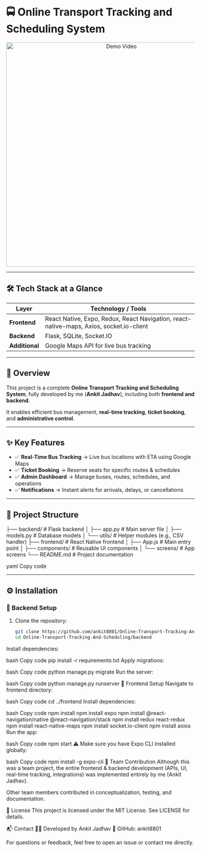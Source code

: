 # 🚍 Online Transport Tracking and Scheduling System  

<p align="center">
  <a href="https://www.youtube.com/watch?v=qLxH8Jd5_NI" target="_blank">
    <img src="https://img.youtube.com/vi/qLxH8Jd5_NI/0.jpg" alt="Demo Video" width="600">
  </a>
</p>

---

## 🛠️ Tech Stack at a Glance  

| Layer       | Technology / Tools                                                                 |
|-------------|------------------------------------------------------------------------------------|
| **Frontend** | React Native, Expo, Redux, React Navigation, react-native-maps, Axios, socket.io-client |
| **Backend**  | Flask, SQLite, Socket.IO                                                           |
| **Additional** | Google Maps API for live bus tracking                                             |

---

## 📖 Overview  

This project is a complete **Online Transport Tracking and Scheduling System**, fully developed by me (**Ankit Jadhav**), including both **frontend and backend**.  

It enables efficient bus management, **real-time tracking**, **ticket booking**, and **administrative control**.  

---

## ✨ Key Features  

- ✅ **Real-Time Bus Tracking** → Live bus locations with ETA using Google Maps  
- ✅ **Ticket Booking** → Reserve seats for specific routes & schedules  
- ✅ **Admin Dashboard** → Manage buses, routes, schedules, and operations  
- ✅ **Notifications** → Instant alerts for arrivals, delays, or cancellations  

---

## 📂 Project Structure  

├── backend/ # Flask backend
│ ├── app.py # Main server file
│ ├── models.py # Database models
│ └── utils/ # Helper modules (e.g., CSV handler)
├── frontend/ # React Native frontend
│ ├── App.js # Main entry point
│ ├── components/ # Reusable UI components
│ └── screens/ # App screens
└── README.md # Project documentation

yaml
Copy code

---

## ⚙️ Installation  

### 🔹 Backend Setup  

1. Clone the repository:  
   ```bash
   git clone https://github.com/ankit8801/Online-Transport-Tracking-And-Scheduling.git
   cd Online-Transport-Tracking-And-Scheduling/backend
Install dependencies:

bash
Copy code
pip install -r requirements.txt
Apply migrations:

bash
Copy code
python manage.py migrate
Run the server:

bash
Copy code
python manage.py runserver
🔹 Frontend Setup
Navigate to frontend directory:

bash
Copy code
cd ../frontend
Install dependencies:

bash
Copy code
npm install
npm install expo
npm install @react-navigation/native @react-navigation/stack
npm install redux react-redux
npm install react-native-maps
npm install socket.io-client
npm install axios
Run the app:

bash
Copy code
npm start
⚠️ Make sure you have Expo CLI installed globally:

bash
Copy code
npm install -g expo-cli
👥 Team Contribution
Although this was a team project, the entire frontend & backend development (APIs, UI, real-time tracking, integrations) was implemented entirely by me (Ankit Jadhav).

Other team members contributed in conceptualization, testing, and documentation.

📜 License
This project is licensed under the MIT License. See LICENSE for details.

📬 Contact
👨‍💻 Developed by Ankit Jadhav
🔗 GitHub: ankit8801

For questions or feedback, feel free to open an issue or contact me directly.